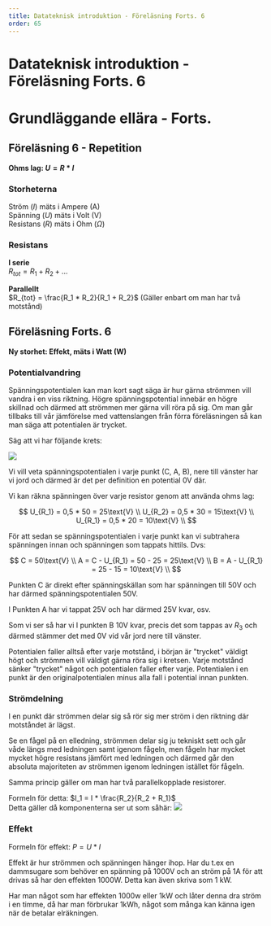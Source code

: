 ```yaml
---
title: Datateknisk introduktion - Föreläsning Forts. 6
order: 65
---
```


# Datateknisk introduktion - Föreläsning Forts. 6

# Grundläggande ellära - Forts.

## Föreläsning 6 - Repetition

**Ohms lag: $U = R*I$**

### Storheterna

Ström ($I$) mäts i Ampere (A)  
Spänning ($U$) mäts i Volt (V)  
Resistans ($R$) mäts i Ohm ($\Omega$)

### Resistans

**I serie**  
$R_{tot} = R_1 + R_2 + ...$

**Parallellt**  
$R_{tot} = \frac{R_1 * R_2}{R_1 + R_2}$ (Gäller enbart om man har två motstånd)

## Föreläsning Forts. 6

**Ny storhet: Effekt, mäts i Watt (W)**

### Potentialvandring

Spänningspotentialen kan man kort sagt säga är hur gärna strömmen vill vandra i en viss riktning. Högre spänningspotential innebär en högre skillnad och därmed att strömmen mer gärna vill röra på sig. Om man går tillbaks till vår jämförelse med vattenslangen från förra föreläsningen så kan man säga att potentialen är trycket.

Säg att vi har följande krets:

![](/intro_forelasning_7/krets.png)

Vi vill veta spänningspotentialen i varje punkt (C, A, B), nere till vänster har vi jord och därmed är det per definition en potential 0V där.

Vi kan räkna spänningen över varje resistor genom att använda ohms lag:

$$
U_{R_1} = 0,5 * 50 = 25\text{V} \\
U_{R_2} = 0,5 * 30 = 15\text{V} \\
U_{R_1} = 0,5 * 20 = 10\text{V} \\
$$

För att sedan se spänningspotentialen i varje punkt kan vi subtrahera spänningen innan och spänningen som tappats hittils. Dvs:

$$
C = 50\text{V} \\
A = C - U_{R_1} = 50 - 25 = 25\text{V} \\
B = A - U_{R_1} = 25 - 15 = 10\text{V} \\
$$

Punkten C är direkt efter spänningskällan som har spänningen till 50V och har därmed spänningspotentialen 50V.

I Punkten A har vi tappat 25V och har därmed 25V kvar, osv.

Som vi ser så har vi I punkten B 10V kvar, precis det som tappas av $R_3$ och därmed stämmer det med 0V vid vår jord nere till vänster.

Potentialen faller alltså efter varje motstånd, i början är "trycket" väldigt högt och strömmen vill väldigt gärna röra sig i kretsen. Varje motstånd sänker "trycket" något och potentialen faller efter varje. Potentialen i en punkt är den originalpotentialen minus alla fall i potential innan punkten.

### Strömdelning

I en punkt där strömmen delar sig så rör sig mer ström i den riktning där motståndet är lägst.

Se en fågel på en elledning, strömmen delar sig ju tekniskt sett och går våde längs med ledningen samt igenom fågeln, men fågeln har mycket mycket högre resistans jämfört med ledningen och därmed går den absoluta majoriteten av strömmen igenom ledningen istället för fågeln.

Samma princip gäller om man har två parallelkopplade resistorer.

Formeln för detta: $I_1 = I * \frac{R_2}{R_2 + R_1}$  
Detta gäller då komponenterna ser ut som såhär:
![](/intro_forelasning_7/krets2.png)

### Effekt

Formeln för effekt: $P = U * I$

Effekt är hur strömmen och spänningen hänger ihop. Har du t.ex en dammsugare som behöver en spänning på 1000V och an ström på 1A för att drivas så har den effekten 1000W. Detta kan även skriva som 1 kW.

Har man något som har effekten 1000w eller 1kW och låter denna dra ström i en timme, då har man förbrukar 1kWh, något som många kan känna igen när de betalar elräkningen.
